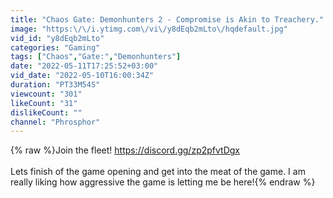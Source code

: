 ```yaml
---
title: "Chaos Gate: Demonhunters 2 - Compromise is Akin to Treachery."
image: "https:\/\/i.ytimg.com\/vi\/y8dEqb2mLto\/hqdefault.jpg"
vid_id: "y8dEqb2mLto"
categories: "Gaming"
tags: ["Chaos","Gate:","Demonhunters"]
date: "2022-05-11T17:25:52+03:00"
vid_date: "2022-05-10T16:00:34Z"
duration: "PT33M54S"
viewcount: "301"
likeCount: "31"
dislikeCount: ""
channel: "Phrosphor"
---
```

{% raw %}Join the fleet! <a rel="nofollow" target="blank" href="https://discord.gg/zp2pfvtDgx">https://discord.gg/zp2pfvtDgx</a><br /><br />Lets finish of the game opening and get into the meat of the game. I am really liking how aggressive the game is letting me be here!{% endraw %}
